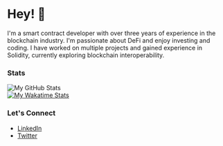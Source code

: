 # Hey! 🐢

I'm a smart contract developer with over three years of experience in the blockchain industry. I'm passionate about DeFi and enjoy investing and coding. I have worked on multiple projects and gained experience in Solidity, currently exploring blockchain interoperability.

### Stats

![My GitHub Stats](https://github-readme-stats.vercel.app/api?username=XLazer4&count_private=true&show_icons=true&theme=tokyonight&hide=stars)<br>
[![My Wakatime Stats](https://github-readme-stats.vercel.app/api/wakatime?username=Xlazer&theme=tokyonight&langs_count=5)](https://github.com/anuraghazra/github-readme-stats)

### Let's Connect

- [LinkedIn](https://www.linkedin.com/in/RahulKhanna4/)
- [Twitter](https://twitter.com/rahulinweb3)
